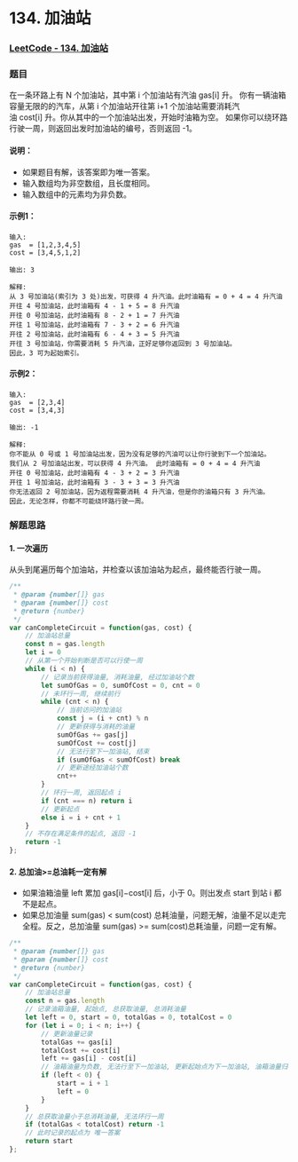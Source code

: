 # 134. 加油站

### [LeetCode - 134. 加油站](https://leetcode-cn.com/problems/gas-station/)
### 题目
在一条环路上有 N 个加油站，其中第 i 个加油站有汽油 gas[i] 升。
你有一辆油箱容量无限的的汽车，从第 i 个加油站开往第 i+1 个加油站需要消耗汽油 cost[i] 升。你从其中的一个加油站出发，开始时油箱为空。
如果你可以绕环路行驶一周，则返回出发时加油站的编号，否则返回 -1。
#### 说明：

- 如果题目有解，该答案即为唯一答案。
- 输入数组均为非空数组，且长度相同。
- 输入数组中的元素均为非负数。
#### 示例1：
```
输入: 
gas  = [1,2,3,4,5]
cost = [3,4,5,1,2]

输出: 3

解释:
从 3 号加油站(索引为 3 处)出发，可获得 4 升汽油。此时油箱有 = 0 + 4 = 4 升汽油
开往 4 号加油站，此时油箱有 4 - 1 + 5 = 8 升汽油
开往 0 号加油站，此时油箱有 8 - 2 + 1 = 7 升汽油
开往 1 号加油站，此时油箱有 7 - 3 + 2 = 6 升汽油
开往 2 号加油站，此时油箱有 6 - 4 + 3 = 5 升汽油
开往 3 号加油站，你需要消耗 5 升汽油，正好足够你返回到 3 号加油站。
因此，3 可为起始索引。
```
#### 示例2：
```
输入: 
gas  = [2,3,4]
cost = [3,4,3]

输出: -1

解释:
你不能从 0 号或 1 号加油站出发，因为没有足够的汽油可以让你行驶到下一个加油站。
我们从 2 号加油站出发，可以获得 4 升汽油。 此时油箱有 = 0 + 4 = 4 升汽油
开往 0 号加油站，此时油箱有 4 - 3 + 2 = 3 升汽油
开往 1 号加油站，此时油箱有 3 - 3 + 3 = 3 升汽油
你无法返回 2 号加油站，因为返程需要消耗 4 升汽油，但是你的油箱只有 3 升汽油。
因此，无论怎样，你都不可能绕环路行驶一周。
```

### 解题思路
#### 1. 一次遍历
从头到尾遍历每个加油站，并检查以该加油站为起点，最终能否行驶一周。

```javascript
/**
 * @param {number[]} gas
 * @param {number[]} cost
 * @return {number}
 */
var canCompleteCircuit = function(gas, cost) {
    // 加油站总量
    const n = gas.length
    let i = 0
    // 从第一个开始判断是否可以行使一周
    while (i < n) {
        // 记录当前获得油量, 消耗油量, 经过加油站个数
        let sumOfGas = 0, sumOfCost = 0, cnt = 0
        // 未环行一周, 继续前行
        while (cnt < n) {
            // 当前访问的加油站
            const j = (i + cnt) % n
            // 更新获得与消耗的油量
            sumOfGas += gas[j]
            sumOfCost += cost[j]
            // 无法行至下一加油站, 结束
            if (sumOfGas < sumOfCost) break
            // 更新途经加油站个数
            cnt++
        }
        // 环行一周, 返回起点 i
        if (cnt === n) return i
        // 更新起点
        else i = i + cnt + 1
    }
    // 不存在满足条件的起点, 返回 -1
    return -1
};
```

#### 2. 总加油>=总油耗一定有解

- 如果油箱油量 left 累加 gas[i]−cost[i] 后，小于 0。则出发点 start 到站 i 都不是起点。
- 如果总加油量 sum(gas) < sum(cost) 总耗油量，问题无解，油量不足以走完全程。反之，总加油量 sum(gas) >= sum(cost)总耗油量，问题一定有解。

```javascript
/**
 * @param {number[]} gas
 * @param {number[]} cost
 * @return {number}
 */
var canCompleteCircuit = function(gas, cost) {
    // 加油站总量
    const n = gas.length
    // 记录油箱油量, 起始点, 总获取油量, 总消耗油量
    let left = 0, start = 0, totalGas = 0, totalCost = 0
    for (let i = 0; i < n; i++) {
        // 更新油量记录
        totalGas += gas[i]
        totalCost += cost[i]
        left += gas[i] - cost[i]
        // 油箱油量为负数, 无法行至下一加油站, 更新起始点为下一加油站, 油箱油量归零
        if (left < 0) {
            start = i + 1
            left = 0
        }
    }
    // 总获取油量小于总消耗油量, 无法环行一周
    if (totalGas < totalCost) return -1
    // 此时记录的起点为 唯一答案
    return start
};
```
